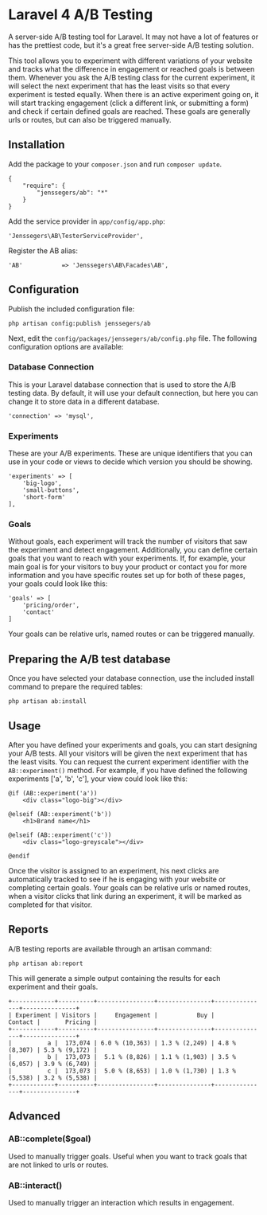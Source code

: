 Laravel 4 A/B Testing
=====================

A server-side A/B testing tool for Laravel. It may not have a lot of features or has the prettiest code, but it's a great free server-side A/B testing solution.

This tool allows you to experiment with different variations of your website and tracks what the difference in engagement or reached goals is between them. Whenever you ask the A/B testing class for the current experiment, it will select the next experiment that has the least visits so that every experiment is tested equally. When there is an active experiment going on, it will start tracking engagement (click a different link, or submitting a form) and check if certain defined goals are reached. These goals are generally urls or routes, but can also be triggered manually.

Installation
------------

Add the package to your `composer.json` and run `composer update`.

    {
        "require": {
            "jenssegers/ab": "*"
        }
    }

Add the service provider in `app/config/app.php`:

    'Jenssegers\AB\TesterServiceProvider',

Register the AB alias:

    'AB'           => 'Jenssegers\AB\Facades\AB',

Configuration
-------------

Publish the included configuration file:

    php artisan config:publish jenssegers/ab

Next, edit the `config/packages/jenssegers/ab/config.php` file. The following configuration options are available:

### Database Connection

This is your Laravel database connection that is used to store the A/B testing data. By default, it will use your default connection, but here you can change it to store data in a different database.

    'connection' => 'mysql',

### Experiments

These are your A/B experiments. These are unique identifiers that you can use in your code or views to decide which version you should be showing.

    'experiments' => [
        'big-logo',
        'small-buttons',
        'short-form'
    ],

### Goals

Without goals, each experiment will track the number of visitors that saw the experiment and detect engagement. Additionally, you can define certain goals that you want to reach with your experiments. If, for example, your main goal is for your visitors to buy your product or contact you for more information and you have specific routes set up for both of these pages, your goals could look like this:

    'goals' => [
        'pricing/order',
        'contact'
    ]

Your goals can be relative urls, named routes or can be triggered manually.

Preparing the A/B test database
-------------------------------

Once you have selected your database connection, use the included install command to prepare the required tables:

    php artisan ab:install

Usage
-----

After you have defined your experiments and goals, you can start designing your A/B tests. All your visitors will be given the next experiment that has the least visits. You can request the current experiment identifier with the `AB::experiment()` method. For example, if you have defined the following experiments ['a', 'b', 'c'], your view could look like this:

    @if (AB::experiment('a'))
        <div class="logo-big"></div>

    @elseif (AB::experiment('b'))
        <h1>Brand name</h1>

    @elseif (AB::experiment('c'))
        <div class="logo-greyscale"></div>

    @endif

Once the visitor is assigned to an experiment, his next clicks are automatically tracked to see if he is engaging with your website or completing certain goals. Your goals can be relative urls or named routes, when a visitor clicks that link during an experiment, it will be marked as completed for that visitor.

Reports
-------

A/B testing reports are available through an artisan command:

    php artisan ab:report

This will generate a simple output containing the results for each experiment and their goals.

    +------------+----------+----------------+---------------+---------------+---------------+
    | Experiment | Visitors |     Engagement |           Buy |       Contact |       Pricing |
    +------------+----------+----------------+---------------+---------------+---------------+
    |          a |  173,074 | 6.0 % (10,363) | 1.3 % (2,249) | 4.8 % (8,307) | 5.3 % (9,172) |
    |          b |  173,073 |  5.1 % (8,826) | 1.1 % (1,903) | 3.5 % (6,057) | 3.9 % (6,749) |
    |          c |  173,073 |  5.0 % (8,653) | 1.0 % (1,730) | 1.3 % (5,538) | 3.2 % (5,538) |
    +------------+----------+----------------+---------------+---------------+---------------+

Advanced
--------

### AB::complete($goal)

Used to manually trigger goals. Useful when you want to track goals that are not linked to urls or routes.

### AB::interact()

Used to manually trigger an interaction which results in engagement.
